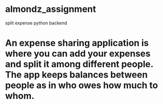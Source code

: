 # almondz_assignment
split expense python backend

# An expense sharing application is where you can add your expenses and split it among different people. The app keeps balances between people as in who owes how much to whom.
